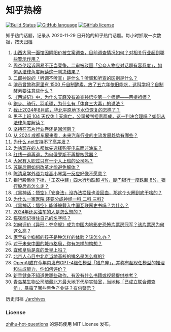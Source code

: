 # 知乎热榜
[![Build Status](https://github.com/ToWeLong/zhihu-hot-questions/workflows/CI/badge.svg)](https://github.com/ToWeLong/zhihu-hot-questions/actions)
[![GitHub language](https://img.shields.io/badge/language-golang-orange.svg)](https://golang.org/)
[![GitHub license](https://img.shields.io/github/license/ToWeLong/zhihu-hot-questions)](https://github.com/ToWeLong/zhihu-hot-questions/blob/main/LICENSE)

知乎热门话题，记录从 2020-11-29 日开始的知乎热门话题。每小时抓取一次数据，按天[归档](./archives)

<!-- BEGIN -->

1. [山西大同一面馆因阴阳价被立案调查，目前调查情况如何？对相关行业起到哪些警示作用？](https://www.zhihu.com/question/665408814)
1. [周杰伦起诉网易不正当竞争，二审被驳回「公众人物应对话题有容忍度」，如何从法律角度解读这一判决结果？](https://www.zhihu.com/question/665607181)
1. [二郎神说的「听调不听宣」是什么？听调和听宣的区别是什么？](https://www.zhihu.com/question/496963917)
1. [演员曾黎称家里有 1500 斤自制酵素，放了五六年依旧能吃，这科学吗？自制酵素要注意些什么？](https://www.zhihu.com/question/665628529)
1. [《西游记》中，为什么天庭没有追查孙悟空第一个师傅——菩提祖师？](https://www.zhihu.com/question/403995759)
1. [跑步、骑行、羽毛球，为什么有「体育三大毒」的说法？](https://www.zhihu.com/question/660995664)
1. [截止2024年8月底，华北平原地下水位恢复的怎样了？](https://www.zhihu.com/question/665404303)
1. [男子上班 104 天仅休 1 天病亡，公司被判担责两成，这一判决合理吗？如何从法律角度解读？](https://www.zhihu.com/question/665623081)
1. [坚持在芯片行业卷还是回河南？](https://www.zhihu.com/question/660890911)
1. [从 2024 成都车展来看，未来汽车行业的主流发展趋势有哪些？](https://www.zhihu.com/question/665630881)
1. [为什么.net支持不了高并发？](https://www.zhihu.com/question/665371578)
1. [为啥现在的人都优先选择购买电车而非油车？](https://www.zhihu.com/question/665321915)
1. [红线一退再退，为何俄罗斯不再提核武器？](https://www.zhihu.com/question/665595768)
1. [大家有入职过只有一个人上班的公司吗？](https://www.zhihu.com/question/458895984)
1. [苏联后期如何改革才能避免解体？](https://www.zhihu.com/question/664819771)
1. [陈清泉学外语为啥高小琴第一反应好像不愿意？](https://www.zhihu.com/question/533524169)
1. [银行股集体下挫，「工农中建」四大行均跌超 4%，厦门银行一度跌超 8%，银行股后市怎么走？](https://www.zhihu.com/question/665614131)
1. [《黑神话：悟空》「安身法」没办法拦怪也没回血，那这个火圈到底干啥的？](https://www.zhihu.com/question/665496647)
1. [为什么一家医院 还要分成神经一科 二科 三科?](https://www.zhihu.com/question/638406982)
1. [《黑神话：悟空》能够被载入中国互联网史书吗？为什么？](https://www.zhihu.com/question/665606465)
1. [2024年还买油车的人是怎么想的？](https://www.zhihu.com/question/665629920)
1. [猫咪能记得住自己的名字吗？](https://www.zhihu.com/question/664751090)
1. [如何评价《异形：夺命舰》成为中国内地影史恐怖片票房冠军？该片票房为何这么高？](https://www.zhihu.com/question/665372135)
1. [家里有个抑郁的孩子是种怎样的体验？该怎么办？](https://www.zhihu.com/question/664782278)
1. [对于未来中国的城市格局，你有怎样的构想？](https://www.zhihu.com/question/51911025)
1. [宜修皇后是真的爱皇上吗？](https://www.zhihu.com/question/288000197)
1. [北京人心目中北京当地高校的排名是怎么样的?](https://www.zhihu.com/question/39361221)
1. [OpenAI或在今年内发布GPT-4继任模型「猎户座」，并称有超现任模型的推理和生成能力，你如何评价？](https://www.zhihu.com/question/665523993)
1. [新手健身不知道做哪些动作，有没有什么书籍或视频提供参考？](https://www.zhihu.com/question/664431814)
1. [青岛某生物公司暗藏北方最大地下代孕实验室，当地称「已成立联合调查组」，暴露了哪些黑色产业链？有何警示？](https://www.zhihu.com/question/665407720)

<!-- END -->

历史归档 [./archives](./archives)


### License
[zhihu-hot-questions](https://github.com/towelong/zhihu-hot-questions) 的源码使用 MIT License 发布。